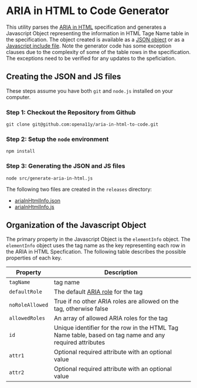 # ARIA in HTML to Code Generator

This utility parses the [ARIA in HTML](https://www.w3.org/TR/html-aria/) specification and generates a Javascript Object representing the information in HTML Tage Name table in the specification.  The object created is available as a [JSON object](releases/ariaInHtmlInfo.json) or as a [Javascript include file](releases/ariaInHtmlInfo.js).  Note the generator code has some exception clauses due to the complexity of some of the table rows in the specification.  The exceptions need to be verified for any updates to the speficiation.

## Creating the JSON and JS files

These steps assume you have both `git` and `node.js` installed on your computer.

### Step 1: Checkout the Repository from Github

```git clone git@github.com:opena11y/aria-in-html-to-code.git```

### Step 2: Setup the `node` environment

```npm install```

### Step 3: Generating the JSON and JS files

```node src/generate-aria-in-html.js```

The following two files are created in the `releases` directory:

* [ariaInHtmlInfo.json](releases/ariaInHtmlInfo.json)
* [ariaInHtmlInfo.js](releases/ariaInHtmlInfo.js)

## Organization of the Javascript Object

The primary property in the Javascript Object is the `elementInfo` object.  The `elementInfo` object uses the tag name as the key representing each row in the ARIA in HTML Specfication.  The following table describes the possible properties of each key.

| Property        | Description  |
|-----------------|---|
| `tagName`       | tag name |
| `defaultRole`   | The default [ARIA role](https://www.w3.org/TR/wai-aria/#role_definitions) for the tag  |
| `noRoleAllowed` | True if no other ARIA roles are allowed on the tag, otherwise false  |
| `allowedRoles`  | An array of allowed ARIA roles for the tag  |
| `id`            | Unique identifier for the row in the HTML Tag Name table, based on tag name and any required attributes  |
| `attr1`         | Optional required attribute with an optional value |
| `attr2`         | Optional required attribute with an optional value |



